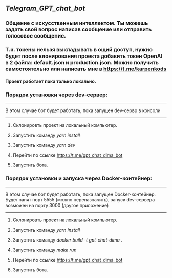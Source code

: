 ## _Telegram_GPT_chat_bot_

### Общение с искусственным интеллектом. Ты можешь задать свой вопрос написав сообщение или отправить голосовое сообщение.

### Т.к. токены нельзя выкладывать в ощий доступ, нужно будет после клонирования проекта добавить токен OpenAI в 2 файла: default.json и production.json. Можно получить самостоятельно или написать мне в https://t.me/karpenkods

#### Проект работает пока только локально. 


### Порядок установки через dev-сервер:

***
В этом случае бот будет работать, пока запущен dev-сервр в консоли
***

1. Склонировть проект на локальный компьютер.

2. Запустить команду _yarn install_

3. Запустить команду _yarn dev_

4. Перейти по ссылке https://t.me/gpt_chat_dima_bot

5. Запустить бота. 


### Порядок установки и запуска через Docker-контейнер: 

***
В этом случае бот будет работать, пока запущен Docker-контейнер. Будет занят порт 5555 (можно переназначить), запуск dev-сервера возможен на порту 3000 (другое приложение)
***

1. Склонировть проект на локальный компьютер.

2. Запустить команду _yarn install_

3. Запустить команду _docker build -t gpt-chat-dima ._

4. Запустить команду _make run_

5. Перейти по ссылке https://t.me/gpt_chat_dima_bot

6. Запустить бота. 
